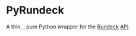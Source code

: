 PyRundeck
=========

A thin, , pure Python wrapper for the [Rundeck](http://rundeck.org/) [API](http://rundeck.org/docs/api/index.html).